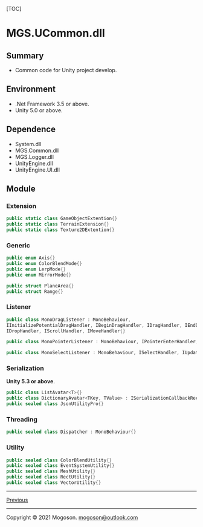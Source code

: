 [TOC]

# MGS.UCommon.dll

## Summary
- Common code for Unity project develop.

## Environment
- .Net Framework 3.5 or above.
- Unity 5.0 or above.

## Dependence
- System.dll
- MGS.Common.dll
- MGS.Logger.dll
- UnityEngine.dll
- UnityEngine.UI.dll

## Module

### Extension

```C#
public static class GameObjectExtention{}
public static class TerrainExtension{}
public static class Texture2DExtention{}
```

### Generic

```C#
public enum Axis{}
public enum ColorBlendMode{}
public enum LerpMode{}
public enum MirrorMode{}

public struct PlaneArea{}
public struct Range{}
```

### Listener

```C#
public class MonoDragListener : MonoBehaviour,
IInitializePotentialDragHandler, IBeginDragHandler, IDragHandler, IEndDragHandler,
IDropHandler, IScrollHandler, IMoveHandler{}

public class MonoPointerListener : MonoBehaviour, IPointerEnterHandler, IPointerExitHandler, IPointerDownHandler, IPointerUpHandler, IPointerClickHandler{}

public class MonoSelectListener : MonoBehaviour, ISelectHandler, IUpdateSelectedHandler, IDeselectHandler, ISubmitHandler, ICancelHandler{}
```

### Serialization

**Unity 5.3 or above**.

```C#
public class ListAvatar<T>{}
public class DictionaryAvatar<TKey, TValue> : ISerializationCallbackReceiver{}
public sealed class JsonUtilityPro{}
```

### Threading

```C#
public sealed class Dispatcher : MonoBehaviour{}
```

### Utility

```c#
public sealed class ColorBlendUtility{}
public sealed class EventSystemUtility{}
public sealed class MeshUtility{}
public sealed class RectUtility{}
public sealed class VectorUtility{}
```

------

[Previous](../../README.md)

------

Copyright © 2021 Mogoson.	mogoson@outlook.com